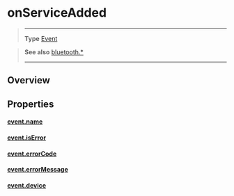 # onServiceAdded

> --------------------- ------------------------------------------------------------------------------------------
> __Type__              [Event](https://docs.coronalabs.com/api/type/Event.html)


> __See also__          [bluetooth.*](/plugin/bluetooth.md)
> --------------------- ------------------------------------------------------------------------------------------

## Overview

## Properties

#### [event.name](/plugin/bluetooth/type/Server/event/onServiceAdded/name.md)

#### [event.isError](/plugin/bluetooth/type/Server/event/onServiceAdded/isError.md)

#### [event.errorCode](/plugin/bluetooth/type/Server/event/onServiceAdded/errorCode.md)

#### [event.errorMessage](/plugin/bluetooth/type/Server/event/onServiceAdded/errorMessage.md)

#### [event.device](/plugin/bluetooth/type/Server/event/onServiceAdded/device.md)